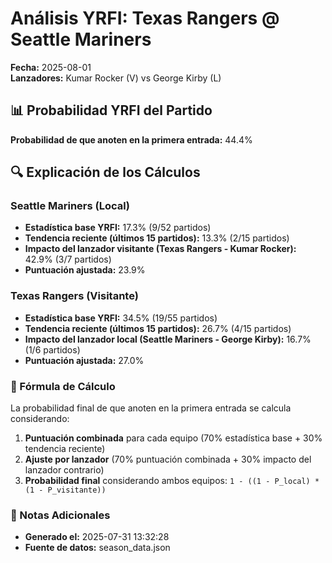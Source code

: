 # Análisis YRFI: Texas Rangers @ Seattle Mariners

**Fecha:** 2025-08-01  
**Lanzadores:** Kumar Rocker (V) vs George Kirby (L)

## 📊 Probabilidad YRFI del Partido

**Probabilidad de que anoten en la primera entrada:** 44.4%

## 🔍 Explicación de los Cálculos

### Seattle Mariners (Local)
- **Estadística base YRFI:** 17.3% (9/52 partidos)
- **Tendencia reciente (últimos 15 partidos):** 13.3% (2/15 partidos)
- **Impacto del lanzador visitante (Texas Rangers - Kumar Rocker):** 42.9% (3/7 partidos)
- **Puntuación ajustada:** 23.9%

### Texas Rangers (Visitante)
- **Estadística base YRFI:** 34.5% (19/55 partidos)
- **Tendencia reciente (últimos 15 partidos):** 26.7% (4/15 partidos)
- **Impacto del lanzador local (Seattle Mariners - George Kirby):** 16.7% (1/6 partidos)
- **Puntuación ajustada:** 27.0%

### 📝 Fórmula de Cálculo

La probabilidad final de que anoten en la primera entrada se calcula considerando:
1. **Puntuación combinada** para cada equipo (70% estadística base + 30% tendencia reciente)
2. **Ajuste por lanzador** (70% puntuación combinada + 30% impacto del lanzador contrario)
3. **Probabilidad final** considerando ambos equipos: `1 - ((1 - P_local) * (1 - P_visitante))`

### 📌 Notas Adicionales

- **Generado el:** 2025-07-31 13:32:28
- **Fuente de datos:** season_data.json
